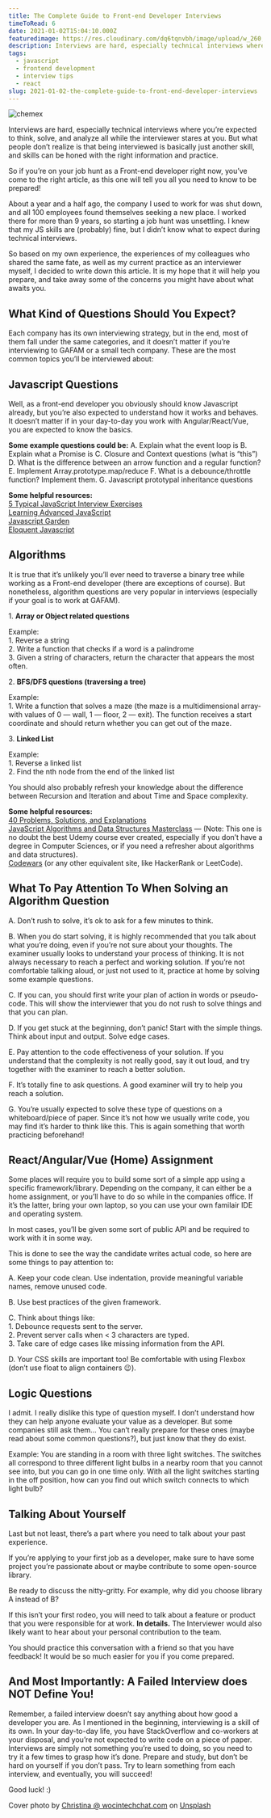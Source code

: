 ```yaml
---
title: The Complete Guide to Front-end Developer Interviews
timeToRead: 6
date: 2021-01-02T15:04:10.000Z
featuredimage: https://res.cloudinary.com/dq6tqnvbh/image/upload/w_260,h_400,q_auto,g_face,c_thumb,z_0.1/v1675543987/blog/1_2Acp2-iKTTMeBiDJehnYKA.jpg
description: Interviews are hard, especially technical interviews where you’re expected to think, solve, and analyze all while the interviewer stares at you. But what people don’t realize is that being interviewed is basically just another skill, and skills can be honed with the right information and practice.
tags:
  - javascript
  - frontend development
  - interview tips
  - react
slug: 2021-01-02-the-complete-guide-to-front-end-developer-interviews
---
```

![chemex](https://res.cloudinary.com/dq6tqnvbh/image/upload/w_900,q_auto/v1675543987/blog/1_2Acp2-iKTTMeBiDJehnYKA.jpg)

Interviews are hard, especially technical interviews where you’re expected to think, solve, and analyze all while the interviewer stares at you. But what people don’t realize is that being interviewed is basically just another skill, and skills can be honed with the right information and practice.

So if you’re on your job hunt as a Front-end developer right now, you’ve come to the right article, as this one will tell you all you need to know to be prepared!

About a year and a half ago, the company I used to work for was shut down, and all 100 employees found themselves seeking a new place. I worked there for more than 9 years, so starting a job hunt was unsettling. I knew that my JS skills are (probably) fine, but I didn’t know what to expect during technical interviews.

So based on my own experience, the experiences of my colleagues who shared the same fate, as well as my current practice as an interviewer myself, I decided to write down this article. It is my hope that it will help you prepare, and take away some of the concerns you might have about what awaits you.

## What Kind of Questions Should You Expect?
Each company has its own interviewing strategy, but in the end, most of them fall under the same categories, and it doesn’t matter if you’re interviewing to GAFAM or a small tech company. These are the most common topics you’ll be interviewed about:

## Javascript Questions
Well, as a front-end developer you obviously should know Javascript already, but you’re also expected to understand how it works and behaves. It doesn’t matter if in your day-to-day you work with Angular/React/Vue, you are expected to know the basics.

**Some example questions could be:**
A. Explain what the event loop is
B. Explain what a Promise is
C. Closure and Context questions (what is “this”)
D. What is the difference between an arrow function and a regular function?
E. Implement Array.prototype.map/reduce
F. What is a debounce/throttle function? Implement them.
G. Javascript prototypal inheritance questions

**Some helpful resources:**\
[5 Typical JavaScript Interview Exercises](https://www.sitepoint.com/5-typical-javascript-interview-exercises/)\
[Learning Advanced JavaScript](https://johnresig.com/apps/learn/)\
[Javascript Garden](http://bonsaiden.github.io/JavaScript-Garden/)\
[Eloquent Javascript](https://eloquentjavascript.net/)

## Algorithms
It is true that it’s unlikely you’ll ever need to traverse a binary tree while working as a Front-end developer (there are exceptions of course). But nonetheless, algorithm questions are very popular in interviews (especially if your goal is to work at GAFAM).

1\. **Array or Object related questions**

Example:\
1\. Reverse a string\
2\. Write a function that checks if a word is a palindrome\
3\. Given a string of characters, return the character that appears the most often.

2\. **BFS/DFS questions (traversing a tree)**

Example:\
1\. Write a function that solves a maze (the maze is a multidimensional array- with values of 0 — wall, 1 — floor, 2 — exit). The function receives a start coordinate and should return whether you can get out of the maze.

3\. **Linked List**

Example:\
1\. Reverse a linked list\
2\. Find the nth node from the end of the linked list

You should also probably refresh your knowledge about the difference between Recursion and Iteration and about Time and Space complexity.

**Some helpful resources:**\
[40 Problems, Solutions, and Explanations](https://medium.com/siliconwat/algorithms-in-javascript-b0bed68f4038)\
[JavaScript Algorithms and Data Structures Masterclass](https://www.udemy.com/course/js-algorithms-and-data-structures-masterclass/) — (Note: This one is no doubt the best Udemy course ever created, especially if you don’t have a degree in Computer Sciences, or if you need a refresher about algorithms and data structures).\
[Codewars](https://www.codewars.com/) (or any other equivalent site, like HackerRank or LeetCode).

## What To Pay Attention To When Solving an Algorithm Question
A. Don’t rush to solve, it’s ok to ask for a few minutes to think.

B. When you do start solving, it is highly recommended that you talk about what you’re doing, even if you’re not sure about your thoughts. The examiner usually looks to understand your process of thinking. It is not always necessary to reach a perfect and working solution. If you’re not comfortable talking aloud, or just not used to it, practice at home by solving some example questions.

C. If you can, you should first write your plan of action in words or pseudo-code. This will show the interviewer that you do not rush to solve things and that you can plan.

D. If you get stuck at the beginning, don’t panic! Start with the simple things. Think about input and output. Solve edge cases.

E. Pay attention to the code effectiveness of your solution. If you understand that the complexity is not really good, say it out loud, and try together with the examiner to reach a better solution.

F. It’s totally fine to ask questions. A good examiner will try to help you reach a solution.

G. You’re usually expected to solve these type of questions on a whiteboard/piece of paper. Since it’s not how we usually write code, you may find it’s harder to think like this. This is again something that worth practicing beforehand!

## React/Angular/Vue (Home) Assignment
Some places will require you to build some sort of a simple app using a specific framework/library. Depending on the company, it can either be a home assignment, or you’ll have to do so while in the companies office. If it’s the latter, bring your own laptop, so you can use your own familair IDE and operating system.

In most cases, you’ll be given some sort of public API and be required to work with it in some way.

This is done to see the way the candidate writes actual code, so here are some things to pay attention to:

A. Keep your code clean. Use indentation, provide meaningful variable names, remove unused code.

B. Use best practices of the given framework.

C. Think about things like:\
1\. Debounce requests sent to the server.\
2\. Prevent server calls when < 3 characters are typed.\
3\. Take care of edge cases like missing information from the API.

D. Your CSS skills are important too! Be comfortable with using Flexbox (don’t use float to align containers 😉).

## Logic Questions
I admit. I really dislike this type of question myself. I don’t understand how they can help anyone evaluate your value as a developer. But some companies still ask them…
You can’t really prepare for these ones (maybe read about some common questions?), but just know that they do exist.

Example:
You are standing in a room with three light switches. The switches all correspond to three different light bulbs in a nearby room that you cannot see into, but you can go in one time only. With all the light switches starting in the off position, how can you find out which switch connects to which light bulb?

## Talking About Yourself
Last but not least, there’s a part where you need to talk about your past experience.

If you’re applying to your first job as a developer, make sure to have some project you’re passionate about or maybe contribute to some open-source library.

Be ready to discuss the nitty-gritty. For example, why did you choose library A instead of B?

If this isn’t your first rodeo, you will need to talk about a feature or product that you were responsible for at work. **In details.** The Interviewer would also likely want to hear about your personal contribution to the team.

You should practice this conversation with a friend so that you have feedback! It would be so much easier for you if you come prepared.

## And Most Importantly: A Failed Interview does NOT Define You!
Remember, a failed interview doesn’t say anything about how good a developer you are. As I mentioned in the beginning, interviewing is a skill of its own. In your day-to-day life, you have StackOverflow and co-workers at your disposal, and you’re not expected to write code on a piece of paper. Interviews are simply not something you’re used to doing, so you need to try it a few times to grasp how it’s done. Prepare and study, but don’t be hard on yourself if you don’t pass. Try to learn something from each interview, and eventually, you will succeed!

Good luck! :)

Cover photo by [Christina @ wocintechchat.com](https://unsplash.com/@wocintechchat?utm_source=unsplash&utm_medium=referral&utm_content=creditCopyText) on [Unsplash](https://unsplash.com/s/photos/interview?utm_source=unsplash&utm_medium=referral&utm_content=creditCopyText)